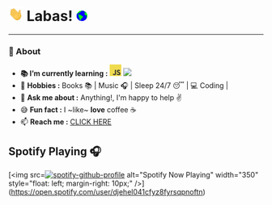 # <img src="https://github.com/SatYu26/SatYu26/blob/master/Assets/Hi.gif" width="29px"> Labas!&nbsp;<img src="https://github.com/SatYu26/SatYu26/blob/master/Assets/Earth.gif" width="22px">

---------------------------------------------------------------------------------------------------------------------------------------------------------------------------------
### 🐧 About
-  **:books: I’m currently learning :**  <img height="23" src="https://raw.githubusercontent.com/github/explore/80688e429a7d4ef2fca1e82350fe8e3517d3494d/topics/javascript/javascript.png">  <img height="23" src="https://brandslogos.com/wp-content/uploads/images/large/python-logo.png">  
-  🌸 **Hobbies :** Books :books: | Music :headphones: | Sleep 24/7 :sleeping: | :computer: Coding |
-  :cactus: **Ask me about :** Anything!, I'm happy to help :v:
-  :sweat_smile: **Fun fact :** I ~like~ **love** coffee ☕
-  📫 **Reach me :** [CLICK HERE](https://linktr.ee/Robke96)

## Spotify Playing 🎧

[<img src=[![spotify-github-profile](https://spotify-github-profile.vercel.app/api/view?uid=9jk9512etenzu6nt37t6ita0d&cover_image=true&theme=default)](https://github.com/kittinan/spotify-github-profile) alt="Spotify Now Playing" width="350" style="float: left; margin-right: 10px;" />](https://open.spotify.com/user/djehel041cfyz8fyrsqpnoftn)
